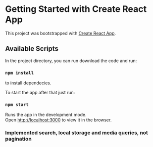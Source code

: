 # Getting Started with Create React App

This project was bootstrapped with [Create React App](https://github.com/facebook/create-react-app).

## Available Scripts

In the project directory, you can run download the code and run:

### `npm install`

to install dependecies.

To start the app after that just run:

### `npm start`

Runs the app in the development mode.\
Open [http://localhost:3000](http://localhost:3000) to view it in the browser.

### Implemented search, local storage and media queries, not pagination
